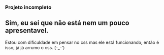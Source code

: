 ### Projeto incompleto
## Sim, eu sei que não está nem um pouco apresentavel.

Estou com dificuldade em pensar no css mas ele está funcionando, então é isso, já já arrumo o css. (-_-')
